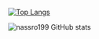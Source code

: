 [![Top Langs](https://github-readme-stats.vercel.app/api/top-langs/?username=nassro199&langs_count=8)](https://github.com/nassro199/nassro199)

![nassro199 GitHub stats](https://github-readme-stats.vercel.app/api?username=nassro199&show_icons=true&theme=radical)

